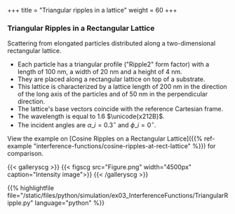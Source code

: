 +++
title = "Triangular ripples in a lattice"
weight = 60
+++

### Triangular Ripples in a Rectangular Lattice

Scattering from elongated particles distributed along a two-dimensional rectangular lattice.

* Each particle has a triangular profile ("Ripple2" form factor) with a length of $100$ nm, a width of $20$ nm and a height of $4$ nm.
* They are placed along a rectangular lattice on top of a substrate.
* This lattice is characterized by a lattice length of $200$ nm in the direction of the long axis of the particles and of $50$ nm in the perpendicular direction.
* The lattice's base vectors coincide with the reference Cartesian frame.
* The wavelength is equal to $1.6$ $\unicode{x212B}$.
* The incident angles are $\alpha\_i = 0.3 ^{\circ}$ and $\phi\_i = 0^{\circ}$.

View the example on [Cosine Ripples on a Rectangular Lattice]({{% ref-example "interference-functions/cosine-ripples-at-rect-lattice" %}}) for comparison.

{{< galleryscg >}}
{{< figscg src="Figure.png" width="4500px" caption="Intensity image">}}
{{< /galleryscg >}}

{{% highlightfile file="/static/files/python/simulation/ex03_InterferenceFunctions/TriangularRipple.py" language="python" %}}
